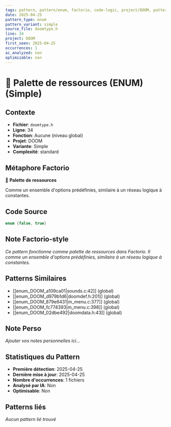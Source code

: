 ```yaml
---
tags: pattern, pattern/enum, factorio, code-logic, project/DOOM, pattern/variant/simple
date: 2025-04-25
pattern_type: enum
pattern_variant: simple
source_file: doomtype.h
line: 34
project: DOOM
first_seen: 2025-04-25
occurrences: 1
ai_analyzed: non
optimizable: non
---
```


# 🔢 Palette de ressources (ENUM) (Simple)

## Contexte
- **Fichier**: `doomtype.h`
- **Ligne**: 34
- **Fonction**: Aucune (niveau global)
- **Projet**: DOOM
- **Variante**: Simple
- **Complexité**: standard

## Métaphore Factorio
🔢 **Palette de ressources**

Comme un ensemble d'options prédéfinies, similaire à un réseau logique à constantes.

## Code Source
```c
enum {false, true}
```

## Note Factorio-style
*Ce pattern fonctionne comme palette de ressources dans Factorio. Il comme un ensemble d'options prédéfinies, similaire à un réseau logique à constantes.*

## Patterns Similaires
- [[enum_DOOM_a109ca01|sounds.c:42]] (global)
- [[enum_DOOM_d979b1d6|doomdef.h:201]] (global)
- [[enum_DOOM_879e6431|m_menu.c:377]] (global)
- [[enum_DOOM_fc774393|m_menu.c:398]] (global)
- [[enum_DOOM_02dbe492|doomdata.h:43]] (global)

## Note Perso
*Ajouter vos notes personnelles ici...*

## Statistiques du Pattern
- **Première détection**: 2025-04-25
- **Dernière mise à jour**: 2025-04-25
- **Nombre d'occurrences**: 1 fichiers
- **Analysé par IA**: Non
- **Optimisable**: Non

## Patterns liés
*Aucun pattern lié trouvé*
